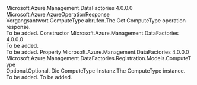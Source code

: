 <Type Name="ComputeTypeGetResponse" FullName="Microsoft.Azure.Management.DataFactories.Registration.Models.ComputeTypeGetResponse">
  <TypeSignature Language="C#" Value="public class ComputeTypeGetResponse : Microsoft.Azure.AzureOperationResponse" />
  <TypeSignature Language="ILAsm" Value=".class public auto ansi beforefieldinit ComputeTypeGetResponse extends Microsoft.Azure.AzureOperationResponse" />
  <TypeSignature Language="DocId" Value="T:Microsoft.Azure.Management.DataFactories.Registration.Models.ComputeTypeGetResponse" />
  <TypeSignature Language="VB.NET" Value="Public Class ComputeTypeGetResponse&#xA;Inherits AzureOperationResponse" />
  <TypeSignature Language="F#" Value="type ComputeTypeGetResponse = class&#xA;    inherit AzureOperationResponse" />
  <AssemblyInfo>
    <AssemblyName>Microsoft.Azure.Management.DataFactories</AssemblyName>
    <AssemblyVersion>4.0.0.0</AssemblyVersion>
  </AssemblyInfo>
  <Base>
    <BaseTypeName>Microsoft.Azure.AzureOperationResponse</BaseTypeName>
  </Base>
  <Interfaces />
  <Docs>
    <summary>
            <span data-ttu-id="915b1-101">Vorgangsantwort ComputeType abrufen.</span><span class="sxs-lookup"><span data-stu-id="915b1-101">The Get ComputeType operation response.</span></span>
            </summary>
    <remarks>To be added.</remarks>
  </Docs>
  <Members>
    <Member MemberName=".ctor">
      <MemberSignature Language="C#" Value="public ComputeTypeGetResponse ();" />
      <MemberSignature Language="ILAsm" Value=".method public hidebysig specialname rtspecialname instance void .ctor() cil managed" />
      <MemberSignature Language="DocId" Value="M:Microsoft.Azure.Management.DataFactories.Registration.Models.ComputeTypeGetResponse.#ctor" />
      <MemberSignature Language="VB.NET" Value="Public Sub New ()" />
      <MemberType>Constructor</MemberType>
      <AssemblyInfo>
        <AssemblyName>Microsoft.Azure.Management.DataFactories</AssemblyName>
        <AssemblyVersion>4.0.0.0</AssemblyVersion>
      </AssemblyInfo>
      <Parameters />
      <Docs>
        <summary>To be added.</summary>
        <remarks>To be added.</remarks>
      </Docs>
    </Member>
    <Member MemberName="ComputeType">
      <MemberSignature Language="C#" Value="public Microsoft.Azure.Management.DataFactories.Registration.Models.ComputeType ComputeType { get; set; }" />
      <MemberSignature Language="ILAsm" Value=".property instance class Microsoft.Azure.Management.DataFactories.Registration.Models.ComputeType ComputeType" />
      <MemberSignature Language="DocId" Value="P:Microsoft.Azure.Management.DataFactories.Registration.Models.ComputeTypeGetResponse.ComputeType" />
      <MemberSignature Language="VB.NET" Value="Public Property ComputeType As ComputeType" />
      <MemberSignature Language="F#" Value="member this.ComputeType : Microsoft.Azure.Management.DataFactories.Registration.Models.ComputeType with get, set" Usage="Microsoft.Azure.Management.DataFactories.Registration.Models.ComputeTypeGetResponse.ComputeType" />
      <MemberType>Property</MemberType>
      <AssemblyInfo>
        <AssemblyName>Microsoft.Azure.Management.DataFactories</AssemblyName>
        <AssemblyVersion>4.0.0.0</AssemblyVersion>
      </AssemblyInfo>
      <ReturnValue>
        <ReturnType>Microsoft.Azure.Management.DataFactories.Registration.Models.ComputeType</ReturnType>
      </ReturnValue>
      <Docs>
        <summary>
            <span data-ttu-id="915b1-102">Optional.</span><span class="sxs-lookup"><span data-stu-id="915b1-102">Optional.</span></span> <span data-ttu-id="915b1-103">Die ComputeType-Instanz.</span><span class="sxs-lookup"><span data-stu-id="915b1-103">The ComputeType instance.</span></span>
            </summary>
        <value>To be added.</value>
        <remarks>To be added.</remarks>
      </Docs>
    </Member>
  </Members>
</Type>